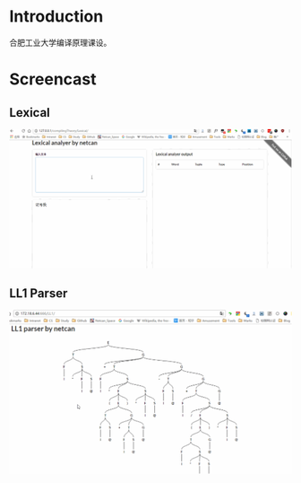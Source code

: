 # Introduction
合肥工业大学编译原理课设。
# Screencast
## Lexical
![lexical.gif](lexical.gif)

## LL1 Parser
![ll1.gif](ll1.gif)
